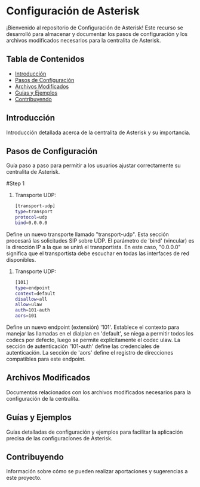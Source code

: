 # Configuración de Asterisk

¡Bienvenido al repositorio de Configuración de Asterisk! Este recurso se desarrolló para almacenar y documentar los pasos de configuración y los archivos modificados necesarios para la centralita de Asterisk.

## Tabla de Contenidos
* [Introducción](#introducción)
* [Pasos de Configuración](#pasos-de-configuración)
* [Archivos Modificados](#archivos-modificados)
* [Guías y Ejemplos](#guías-y-ejemplos)
* [Contribuyendo](#contribuyendo)

## Introducción
Introducción detallada acerca de la centralita de Asterisk y su importancia.

## Pasos de Configuración
Guía paso a paso para permitir a los usuarios ajustar correctamente su centralita de Asterisk.

#Step 1
1. Transporte UDP:
   ```bash
   [transport-udp]
   type=transport
   protocol=udp
   bind=0.0.0.0
Define un nuevo transporte llamado "transport-udp". Esta sección procesará las solicitudes SIP sobre UDP. El parámetro de 'bind' (vincular) es la dirección IP a la que se unirá el transportista. En este caso, "0.0.0.0" significa que el transportista debe escuchar en todas las interfaces de red disponibles.

1. Transporte UDP:
   ```bash
   [101]
   type=endpoint
   context=default
   disallow=all
   allow=ulaw
   auth=101-auth
   aors=101
Define un nuevo endpoint (extensión) '101'. Establece el contexto para manejar las llamadas en el dialplan en 'default', se niega a permitir todos los codecs por defecto, luego se permite explícitamente el codec ulaw. La sección de autenticación '101-auth' define las credenciales de autenticación. La sección de 'aors' define el registro de direcciones compatibles para este endpoint.


## Archivos Modificados
Documentos relacionados con los archivos modificados necesarios para la configuración de la centralita.

## Guías y Ejemplos
Guías detalladas de configuración y ejemplos para facilitar la aplicación precisa de las configuraciones de Asterisk.

## Contribuyendo
Información sobre cómo se pueden realizar aportaciones y sugerencias a este proyecto.
